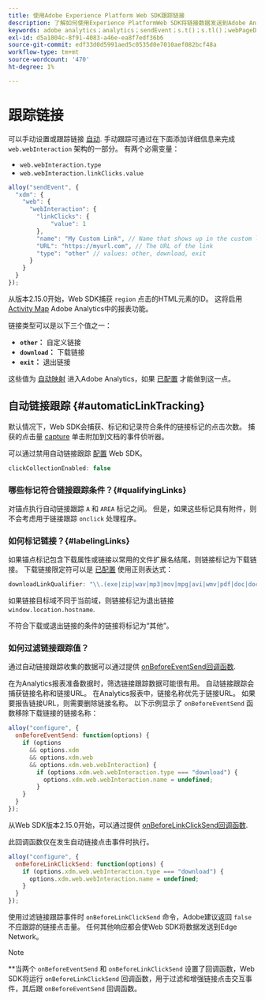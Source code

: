 ```yaml
---
title: 使用Adobe Experience Platform Web SDK跟踪链接
description: 了解如何使用Experience PlatformWeb SDK将链接数据发送到Adobe Analytics
keywords: adobe analytics；analytics；sendEvent；s.t()；s.tl()；webPageDetails；pageViews；webInteraction；Web交互；页面查看；链接跟踪；链接；跟踪链接；clickCollection；点击收藏集；
exl-id: d5a1804c-8f91-4083-a46e-ea8f7edf36b6
source-git-commit: edf33d0d5991aed5c0535d0e7010aef082bcf48a
workflow-type: tm+mt
source-wordcount: '470'
ht-degree: 1%

---
```


# 跟踪链接

可以手动设置或跟踪链接 [自动](#automaticLinkTracking). 手动跟踪可通过在下面添加详细信息来完成 `web.webInteraction` 架构的一部分。 有两个必需变量：

* `web.webInteraction.type`
* `web.webInteraction.linkClicks.value`

```javascript
alloy("sendEvent", {
  "xdm": {
    "web": {
      "webInteraction": {
        "linkClicks": {
            "value": 1
        },
        "name": "My Custom Link", // Name that shows up in the custom links report
        "URL": "https://myurl.com", // The URL of the link
        "type": "other" // values: other, download, exit
      }
    }
  }
});
```

从版本2.15.0开始，Web SDK捕获 `region` 点击的HTML元素的ID。 这将启用 [Activity Map](https://experienceleague.adobe.com/docs/analytics/analyze/activity-map/activity-map.html?lang=zh-Hans) Adobe Analytics中的报表功能。

链接类型可以是以下三个值之一：

* **`other`：** 自定义链接
* **`download`：** 下载链接
* **`exit`：** 退出链接

这些值为 [自动映射](adobe-analytics/automatically-mapped-vars.md) 进入Adobe Analytics，如果 [已配置](adobe-analytics/analytics-overview.md) 才能做到这一点。

## 自动链接跟踪 {#automaticLinkTracking}

默认情况下，Web SDK会捕获、标记和记录符合条件的链接标记的点击次数。 捕获的点击量 [capture](https://www.w3.org/TR/uievents/#capture-phase) 单击附加到文档的事件侦听器。

可以通过禁用自动链接跟踪 [配置](../fundamentals/configuring-the-sdk.md#clickCollectionEnabled) Web SDK。

```javascript
clickCollectionEnabled: false
```

### 哪些标记符合链接跟踪条件？{#qualifyingLinks}

对锚点执行自动链接跟踪 `A` 和 `AREA` 标记之间。 但是，如果这些标记具有附件，则不会考虑用于链接跟踪 `onclick` 处理程序。

### 如何标记链接？{#labelingLinks}

如果锚点标记包含下载属性或链接以常用的文件扩展名结尾，则链接标记为下载链接。 下载链接限定符可以是 [已配置](../fundamentals/configuring-the-sdk.md) 使用正则表达式：

```javascript
downloadLinkQualifier: "\\.(exe|zip|wav|mp3|mov|mpg|avi|wmv|pdf|doc|docx|xls|xlsx|ppt|pptx)$"
```

如果链接目标域不同于当前域，则链接标记为退出链接 `window.location.hostname`.

不符合下载或退出链接的条件的链接将标记为“其他”。

### 如何过滤链接跟踪值？

通过自动链接跟踪收集的数据可以通过提供 [onBeforeEventSend回调函数](../fundamentals/tracking-events.md#modifying-events-globally).

在为Analytics报表准备数据时，筛选链接跟踪数据可能很有用。 自动链接跟踪会捕获链接名称和链接URL。 在Analytics报表中，链接名称优先于链接URL。 如果要报告链接URL，则需要删除链接名称。 以下示例显示了 `onBeforeEventSend` 函数移除下载链接的链接名称：

```javascript
alloy("configure", {
  onBeforeEventSend: function(options) {
    if (options
      && options.xdm
      && options.xdm.web
      && options.xdm.web.webInteraction) {
        if (options.xdm.web.webInteraction.type === "download") {
          options.xdm.web.webInteraction.name = undefined;
        }
    }
  }
});
```

从Web SDK版本2.15.0开始，可以通过提供 [onBeforeLinkClickSend回调函数](../fundamentals/configuring-the-sdk.md#onBeforeLinkClickSend).

此回调函数仅在发生自动链接点击事件时执行。

```javascript
alloy("configure", {
  onBeforeLinkClickSend: function(options) {
    if (options.xdm.web.webInteraction.type === "download") {
      options.xdm.web.webInteraction.name = undefined;
    }
  }
});
```

使用过滤链接跟踪事件时 `onBeforeLinkClickSend` 命令，Adobe建议返回 `false` 不应跟踪的链接点击量。 任何其他响应都会使Web SDK将数据发送到Edge Network。


>[!NOTE]
>
>**当两个 `onBeforeEventSend` 和 `onBeforeLinkClickSend` 设置了回调函数，Web SDK将运行 `onBeforeLinkClickSend` 回调函数，用于过滤和增强链接点击交互事件，其后跟 `onBeforeEventSend` 回调函数。